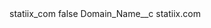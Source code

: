 <?xml version="1.0" encoding="UTF-8"?>
<CustomMetadata xmlns="http://soap.sforce.com/2006/04/metadata" xmlns:xsi="http://www.w3.org/2001/XMLSchema-instance" xmlns:xsd="http://www.w3.org/2001/XMLSchema">
    <label>statiix_com</label>
    <protected>false</protected>
    <values>
        <field>Domain_Name__c</field>
        <value xsi:type="xsd:string">statiix.com</value>
    </values>
</CustomMetadata>
